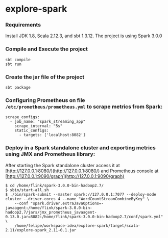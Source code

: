 # explore-spark

### Requirements
Install JDK 1.8, Scala 2.12.3, and sbt 1.3.12. The project is using Spark 3.0.0

### Compile and Execute the project
```
sbt compile
sbt run
```
### Create the jar file of the project
```
sbt package
```
### Configuring Prometheus on file `/etc/prometheus/prometheus.yml` to scrape metrics from Spark:
```
scrape_configs:
  - job_name: "spark_streaming_app"
    scrape_interval: "5s"
    static_configs:
      - targets: ['localhost:8082']
```
### Deploy in a Spark standalone cluster and exporting metrics using JMX and Prometheus library:

After starting the Spark standalone cluster access it at [http://127.0.0.1:8080/](http://127.0.0.1:8080/) and Prometheus console at [http://127.0.0.1:9090/graph](http://127.0.0.1:9090/graph)
```
$ cd /home/flink/spark-3.0.0-bin-hadoop2.7/
$ sbin/start-all.sh 
$ ./bin/spark-submit --master spark://127.0.0.1:7077 --deploy-mode cluster --driver-cores 4 --name "WordCountStreamCombineByKey" \
    --conf "spark.driver.extraJavaOptions=-javaagent:/home/flink/spark-3.0.0-bin-hadoop2.7/jars/jmx_prometheus_javaagent-0.13.0.jar=8082:/home/flink/spark-3.0.0-bin-hadoop2.7/conf/spark.yml" \
    /home/felipe/workspace-idea/explore-spark/target/scala-2.11/explore-spark_2.11-0.1.jar
```





